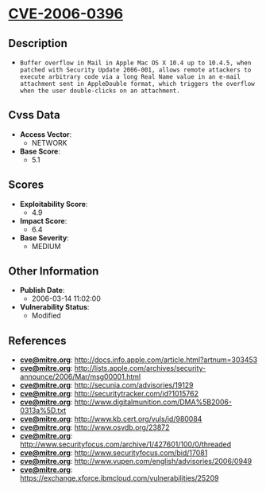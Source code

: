 
# [CVE-2006-0396](https://cve.mitre.org/cgi-bin/cvename.cgi?name=CVE-2006-0396)

## Description

- `Buffer overflow in Mail in Apple Mac OS X 10.4 up to 10.4.5, when patched with Security Update 2006-001, allows remote attackers to execute arbitrary code via a long Real Name value in an e-mail attachment sent in AppleDouble format, which triggers the overflow when the user double-clicks on an attachment.`

## Cvss Data

- **Access Vector**:
  - NETWORK
- **Base Score**:
  - 5.1

## Scores

- **Exploitability Score**:
  - 4.9
- **Impact Score**:
  - 6.4
- **Base Severity**:
  - MEDIUM

## Other Information

- **Publish Date**:
  - 2006-03-14 11:02:00
- **Vulnerability Status**:
  - Modified

## References

- **cve@mitre.org**: http://docs.info.apple.com/article.html?artnum=303453
- **cve@mitre.org**: http://lists.apple.com/archives/security-announce/2006/Mar/msg00001.html
- **cve@mitre.org**: http://secunia.com/advisories/19129
- **cve@mitre.org**: http://securitytracker.com/id?1015762
- **cve@mitre.org**: http://www.digitalmunition.com/DMA%5B2006-0313a%5D.txt
- **cve@mitre.org**: http://www.kb.cert.org/vuls/id/980084
- **cve@mitre.org**: http://www.osvdb.org/23872
- **cve@mitre.org**: http://www.securityfocus.com/archive/1/427601/100/0/threaded
- **cve@mitre.org**: http://www.securityfocus.com/bid/17081
- **cve@mitre.org**: http://www.vupen.com/english/advisories/2006/0949
- **cve@mitre.org**: https://exchange.xforce.ibmcloud.com/vulnerabilities/25209
